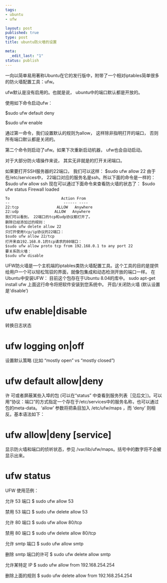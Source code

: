 ```yaml
--- 
tags: 
- ubuntu
- ufw

layout: post
published: true
type: post
title: ubuntu防火墙的设置

meta: 
  _edit_last: "1"
status: publish
---
```

一向以简单易用著称Ubuntu在它的发行版中，附带了一个相对iptables简单很多的防火墙配置工具：ufw。

ufw默认是没有启用的。也就是说， ubuntu中的端口默认都是开放的。

使用如下命令启动ufw：

$sudo ufw default deny

$sudo ufw enable

<!--more-->

通过第一命令，我们设置默认的规则为allow， 这样除非指明打开的端口， 否则所有端口默认都是关闭的。

第二个命令则启动了ufw。如果下次重新启动机器， ufw也会自动启动。

对于大部分防火墙操作来说， 其实无非就是的打开关闭端口。

如果要打开SSH服务器的22端口， 我们可以这样： $sudo ufw allow 22 由于在/etc/services中， 22端口对应的服务名是ssh。所以下面的命令是一样的： $sudo ufw allow ssh 现在可以通过下面命令来查看防火墙的状态了： $sudo ufw status Firewall loaded

    To                       Action From
    --                        ------ ----  
    22:tcp                 ALLOW   Anywhere
    22:udp                ALLOW   Anywhere
    我们可以看到， 22端口的tcp和udp协议都打开了。
    删除已经添加过的规则：
    $sudo ufw delete allow 22
    只打开使用tcp/ip协议的22端口：
    $sudo ufw allow 22/tcp
    打开来自192.168.0.1的tcp请求的80端口：
    $sudo ufw allow proto tcp from 192.168.0.1 to any port 22
    要关系防火墙：
    $sudu ufw disable
    

UFW防火墙是一个主机端的iptables类防火墙配置工具。这个工具的目的是提供给用户一个可以轻松驾驭的界面，就像包集成和动态检测开放的端口一样。 在Ubuntu中安装UFW： 目前这个包存在于Ubuntu 8.04的库中。 sudo apt-get install ufw 上面这行命令将把软件安装到您系统中。 开启/关闭防火墙 (默认设置是’disable’)

# ufw enable|disable

转换日志状态

# ufw logging on|off

设置默认策略 (比如 “mostly open” vs “mostly closed”)

# ufw default allow|deny

许 可或者屏蔽某些入埠的包 (可以在“status” 中查看到服务列表［见后文］)。可以用“协议：端口”的方式指定一个存在于/etc/services中的服务名称，也可以通过包的meta-data。 ‘allow’ 参数将把条目加入 /etc/ufw/maps ，而 ‘deny’ 则相反。基本语法如下：

# ufw allow|deny [service]

显示防火墙和端口的侦听状态，参见 /var/lib/ufw/maps。括号中的数字将不会被显示出来。

# ufw status

UFW 使用范例：

允许 53 端口 $ sudo ufw allow 53

禁用 53 端口 $ sudo ufw delete allow 53

允许 80 端口 $ sudo ufw allow 80/tcp

禁用 80 端口 $ sudo ufw delete allow 80/tcp

允许 smtp 端口 $ sudo ufw allow smtp

删除 smtp 端口的许可 $ sudo ufw delete allow smtp

允许某特定 IP $ sudo ufw allow from 192.168.254.254

删除上面的规则 $ sudo ufw delete allow from 192.168.254.254